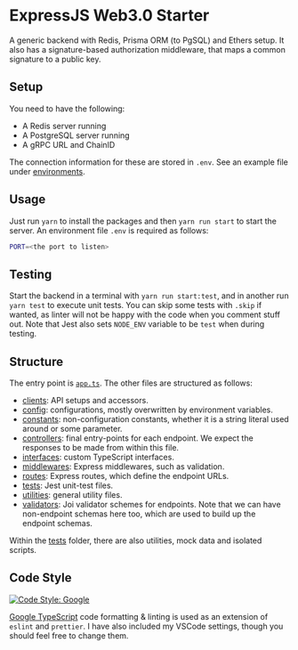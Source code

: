 # ExpressJS Web3.0 Starter

A generic backend with Redis, Prisma ORM (to PgSQL) and Ethers setup. It also has a signature-based authorization middleware, that maps a common signature to a public key.

## Setup

You need to have the following:

- A Redis server running
- A PostgreSQL server running
- A gRPC URL and ChainID

The connection information for these are stored in `.env`. See an example file under [environments](./environments/.env.local).

## Usage

Just run `yarn` to install the packages and then `yarn run start` to start the server. An environment file `.env` is required as follows:

```bash
PORT=<the port to listen>
```

## Testing

Start the backend in a terminal with `yarn run start:test`, and in another run `yarn test` to execute unit tests. You can skip some tests with `.skip` if wanted, as linter will not be happy with the code when you comment stuff out. Note that Jest also sets `NODE_ENV` variable to be `test` when during testing.

## Structure

The entry point is [`app.ts`](./src/app.ts). The other files are structured as follows:

- [clients](./src/clients/): API setups and accessors.
- [config](./src/configurations/): configurations, mostly overwritten by environment variables.
- [constants](./src/constants/): non-configuration constants, whether it is a string literal used around or some parameter.
- [controllers](./src/controllers/): final entry-points for each endpoint. We expect the responses to be made from within this file.
- [interfaces](./src/interfaces/): custom TypeScript interfaces.
- [middlewares](./src/middlewares/): Express middlewares, such as validation.
- [routes](./src/routes/): Express routes, which define the endpoint URLs.
- [tests](./src/tests/): Jest unit-test files.
- [utilities](./src/utilities/): general utility files.
- [validators](./src/validators/): Joi validator schemes for endpoints. Note that we can have non-endpoint schemas here too, which are used to build up the endpoint schemas.

Within the [tests](./src/tests/) folder, there are also utilities, mock data and isolated scripts.

## Code Style

[![Code Style: Google](https://img.shields.io/badge/code%20style-google-blueviolet.svg)](https://github.com/google/gts)

[Google TypeScript](https://github.com/google/gts) code formatting & linting is used as an extension of `eslint` and `prettier`. I have also included my VSCode settings, though you should feel free to change them.
